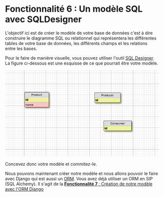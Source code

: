 # Fonctionnalité 6 : Un modèle SQL avec SQLDesigner

L'objectif ici est de créer le modèle de votre base de données c'est à dire construire le diagramme SQL ou relationnel qui représentera les différentes tables de votre base de données, les différents champs et les relations entre les bases. 

Pour le faire de manière visuelle, vous pouvez utiliser l'outil [SQL Designer](http://ondras.zarovi.cz/sql/demo/). La figure ci-dessous est une esquisse de ce que pourrait être votre modèle.

![SQLDesigner](./images/sqldesigner.png)


Concevez donc votre modèle et commitez-le. 

Nous pouvons maintenant créer notre modèle et nous allons pouvoir le faire avec Django qui est aussi un [ORM](https://fr.wikipedia.org/wiki/Mapping_objet-relationnel). Vous avez déjà utiliser un ORM en SIP (SQL Alchemy). Il s'agit de la [**Fonctionnalité 7** : Création de notre modèle avec l'ORM Django](./S3_ORM.md) 


 